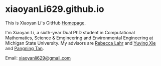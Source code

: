 # xiaoyanLi629.github.io
This is Xiaoyan Li's GitHub [Homepage](https://xiaoyanLi629.github.io/).

I'm Xiaoyan Li, a sixth-year Dual PhD student in Computational Mathematics, Science & Emgineering and Environmental Engineering at Michigan State University. My advisors are [Rebecca Lahr](https://www.egr.msu.edu/lahrlab/profile/rebecca-h-lahr) and [Yuying Xie](https://cmse.msu.edu/directory/faculty/yuying-xie/) and [Pangning Tan](https://www.cse.msu.edu/~ptan/).

Email: xiaoyanli629@gmail.com
